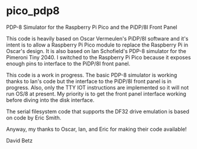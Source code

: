 # pico_pdp8
PDP-8 Simulator for the Raspberry Pi Pico and the PiDP/8I Front Panel

This code is heavily based on Oscar Vermeulen's PiDP/8I software and it's intent is to
allow a Raspberry Pi Pico module to replace the Raspberry Pi in Oscar's design. It is
also based on Ian Schofield's PDP-8 simulator for the Pimeroni Tiny 2040. I switched to
the Raspberry Pi Pico because it exposes enough pins to interface to the PiDP/8I front
panel.

This code is a work in progress. The basic PDP-8 simulator is working thanks to Ian's
code but the interface to the PiDP/8I front panel is in progress. Also, only the TTY
IOT instructions are implemented so it will not run OS/8 at present. My priority is to
get the front panel interface working before diving into the disk interface.

The serial filesystem code that supports the DF32 drive emulation is based on code
by Eric Smith.

Anyway, my thanks to Oscar, Ian, and Eric for making their code available!

David Betz
